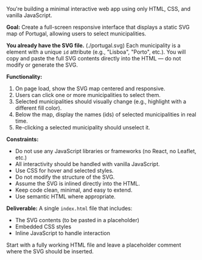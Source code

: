You're building a minimal interactive web app using only HTML, CSS, and vanilla JavaScript.

**Goal:**
Create a full-screen responsive interface that displays a static SVG map of Portugal, allowing users to select municipalities.

**You already have the SVG file.**
(./portugal.svg)
Each municipality is a <path> element with a unique `id` attribute (e.g., "Lisboa", "Porto", etc.). You will copy and paste the full SVG contents directly into the HTML — do not modify or generate the SVG.

**Functionality:**
1. On page load, show the SVG map centered and responsive.
2. Users can click one or more municipalities to select them.
3. Selected municipalities should visually change (e.g., highlight with a different fill color).
4. Below the map, display the names (ids) of selected municipalities in real time.
5. Re-clicking a selected municipality should unselect it.

**Constraints:**
- Do not use any JavaScript libraries or frameworks (no React, no Leaflet, etc.)
- All interactivity should be handled with vanilla JavaScript.
- Use CSS for hover and selected styles.
- Do not modify the structure of the SVG.
- Assume the SVG is inlined directly into the HTML.
- Keep code clean, minimal, and easy to extend.
- Use semantic HTML where appropriate.

**Deliverable:**
A single `index.html` file that includes:
- The SVG contents (to be pasted in a placeholder)
- Embedded CSS styles
- Inline JavaScript to handle interaction

Start with a fully working HTML file and leave a placeholder comment where the SVG should be inserted.